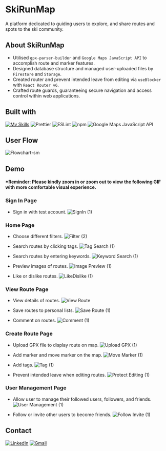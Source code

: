 # SkiRunMap
A platform dedicated to guiding users to explore, and share routes and spots to the ski community.

## About SkiRunMap
- Utilised `gpx-parser-builder` and `Google Maps JavaScript API` to accomplish route and marker features.
- Designed database structure and managed user-uploaded files by `Firestore` and `Storage`.
- Created router and prevent intended leave from editing via `useBlocker` with `React Router v6`.
- Crafted route guards, guaranteeing secure navigation and access control within web applications.

## Built with
[![My Skills](https://skillicons.dev/icons?i=vite,react,typescript,tailwind,firebase,git,github,figma)](https://skillicons.dev)
![Prettier](https://img.shields.io/badge/Prettier-F7B93E.svg?style=for-the-badge&logo=Prettier&logoColor=black)
![ESLint](https://img.shields.io/badge/ESLint-4B32C3.svg?style=for-the-badge&logo=ESLint&logoColor=white)
![npm](https://img.shields.io/badge/npm-CB3837.svg?style=for-the-badge&logo=npm&logoColor=white)
![Google Maps JavaScript API](https://img.shields.io/badge/Google%20Maps-4285F4.svg?style=for-the-badge&logo=Google-Maps&logoColor=white)

## User Flow
![Flowchart-sm](https://github.com/Hollow-Knight-Dev/SkiRunMap/assets/134847613/4cd7356e-a2e7-4234-bc03-d59edda3c619)

## Demo
#### *Reminder: Please kindly zoom in or zoom out to view the following GIF with more comfortable visual experience.

### Sign In Page
- Sign in with test account.
![SignIn (1)](https://github.com/Hollow-Knight-Dev/SkiRunMap/assets/134847613/293f4636-4920-43d3-b2bb-55ea16fbef70)

### Home Page
- Choose different filters.
![Filter (2)](https://github.com/Hollow-Knight-Dev/SkiRunMap/assets/134847613/eb2f7a85-8b5d-4a71-875d-a91b7f02b637)

- Search routes by clicking tags.
![Tag Search (1)](https://github.com/Hollow-Knight-Dev/SkiRunMap/assets/134847613/3fdbfa6a-1200-423f-915a-99c6899db04d)

- Search routes by entering keywords.
![Keyword Search (1)](https://github.com/Hollow-Knight-Dev/SkiRunMap/assets/134847613/b149bd94-43d8-43c2-bd7f-358c23cb5a9b)

- Preview images of routes.
![Image Preview (1)](https://github.com/Hollow-Knight-Dev/SkiRunMap/assets/134847613/046d2a5c-5c7a-4dc3-9507-f8b32b7a7606)

- Like or dislike routes.
![LikeDislike (1)](https://github.com/Hollow-Knight-Dev/SkiRunMap/assets/134847613/369825d8-8155-4ebe-9f9a-b9abbe471aa6)

### View Route Page
- View details of routes.
![View Route](https://github.com/Hollow-Knight-Dev/SkiRunMap/assets/134847613/602208a9-8615-4266-bf31-e9776a7f249e)

- Save routes to personal lists.
![Save Route (1)](https://github.com/Hollow-Knight-Dev/SkiRunMap/assets/134847613/f4372e99-03de-4ab5-b6db-31c29bed3d20)

- Comment on routes.
![Comment (1)](https://github.com/Hollow-Knight-Dev/SkiRunMap/assets/134847613/19f27371-b883-479c-a626-f041d65d749f)

### Create Route Page
- Upload GPX file to display route on map.
![Upload GPX (1)](https://github.com/Hollow-Knight-Dev/SkiRunMap/assets/134847613/40a6b68c-2aab-4ba2-a5a0-15d609f9fbdb)

- Add marker and move marker on the map.
![Move Marker (1)](https://github.com/Hollow-Knight-Dev/SkiRunMap/assets/134847613/4f1833eb-58a2-4754-b14c-c638db4b9f9c)

- Add tags.
![Tag (1)](https://github.com/Hollow-Knight-Dev/SkiRunMap/assets/134847613/d016d704-a19d-4c8d-89fa-413624914d93)

- Prevent intended leave when editing routes.
![Protect Editing (1)](https://github.com/Hollow-Knight-Dev/SkiRunMap/assets/134847613/c76db3d6-5def-449b-8be3-ab2f64dae4d3)

### User Management Page
- Allow user to manage their followed users, followers, and friends.
![User Management (1)](https://github.com/Hollow-Knight-Dev/SkiRunMap/assets/134847613/ae811622-730f-4e3b-95ba-933f981ec260)

- Follow or invite other users to become friends.
![Follow Invite (1)](https://github.com/Hollow-Knight-Dev/SkiRunMap/assets/134847613/89098a9a-dfa6-4a44-a5d7-527f378111de)


## Contact
[![LinkedIn](https://img.shields.io/badge/LinkedIn-0A66C2.svg?style=for-the-badge&logo=LinkedIn&logoColor=white)](https://www.linkedin.com/in/lily-pichi-pan/)
[![Gmail](https://img.shields.io/badge/Gmail-EA4335.svg?style=for-the-badge&logo=Gmail&logoColor=white)](mailto:lily.pichi.pan@gmail.com)
